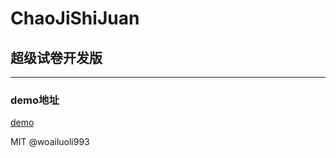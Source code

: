 # ChaoJiShiJuan
## 超级试卷开发版
***




### demo地址 
[demo](http://www.chaojishijuan.cn:8080)



MIT @woailuoli993
